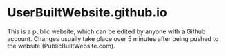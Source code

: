 # UserBuiltWebsite.github.io
This is a public website, which can be edited by anyone with a Github account.  Changes usually take place over 5 minutes after being pushed to the website (PublicBuiltWebsite.com).
